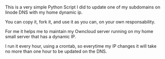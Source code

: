 This is a very simple Python Script I did to update one of my subdomains on linode DNS with my home dynamic ip.

You can copy it, fork it, and use it as you can, on your own responsability.

For me it helps me to maintain my Owncloud server running on my home small server that has a dynamic IP.

I run it every hour, using a crontab, so everytime my IP changes it will take no more than one hour to be updated on the DNS.
